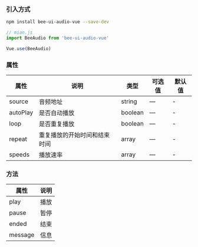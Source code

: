 ### 引入方式

``` bash
npm install bee-ui-audio-vue --save-dev
```

``` js
// mian.js
import BeeAudio from 'bee-ui-audio-vue'

Vue.use(BeeAudio)
```

### 属性

|属性|说明|类型|可选值|默认值|
|---|---|---|---|---|
|source|音频地址|string|—|-|
|autoPlay|是否自动播放|boolean|—|-|
|loop|是否重复播放|boolean|—|-|
|repeat|重复播放的开始时间和结束时间|array|—|-|
|speeds|播放速率|array|—|-|


### 方法

|属性|说明|
|---|---|
|play|播放|
|pause|暂停|
|ended|结束|
|message|信息|